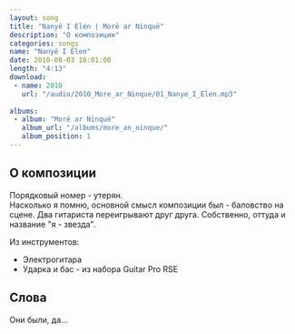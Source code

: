 ```yaml
---
layout: song
title: "Nanyë I Elen | Morë ar Ninquë"
description: "О композиции"
categories: songs
name: "Nanyë I Elen"
date: 2010-08-03 16:01:00
length: "4:13"
download:
 - name: 2010
   url: "/audio/2010_More_ar_Ninque/01_Nanye_I_Elen.mp3"
   
albums:
 - album: "Morë ar Ninquë"
   album_url: "/albums/more_an_ninque/"
   album_position: 1
---
```



## О композиции

Порядковый номер - утерян.  
Насколько я помню, основной смысл композиции был - баловство на сцене. Два гитариста переигрывают друг друга. Собственно, оттуда и название "я - звезда".  

Из инструментов:
- Электрогитара
- Ударка и бас - из набора Guitar Pro RSE

## Слова

Они были, да...
